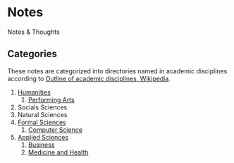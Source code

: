 # Notes

Notes & Thoughts

## Categories

[wiki_disciplines]: <https://en.wikipedia.org/wiki/Outline_of_academic_disciplines>

These notes are categorized into directories named in academic
disciplines according to [Outline of academic disciplines, Wikipedia][
    wiki_disciplines].

1. [Humanities](https://en.wikipedia.org/wiki/Humanities)
   1. [Performing Arts](https://en.wikipedia.org/wiki/Performing_arts)
2. Socials Sciences
3. Natural Sciences
4. [Formal Sciences](https://en.wikipedia.org/wiki/Formal_science)
   1. [Computer Science](https://en.wikipedia.org/wiki/Computer_science)
5. [Applied Sciences](https://en.wikipedia.org/wiki/Applied_science)
   1. [Business](https://en.wikipedia.org/wiki/Business)
   2. [Medicine and Health](https://en.wikipedia.org/wiki/Medicine)
